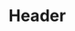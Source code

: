<!-- TITLE: Clock Shock -->
<!-- SUBTITLE: Summons the cruel hands of time, causing between 352 and 500 damage to all nearby creatures, and temporarily boosting your cast time. -->

# Header